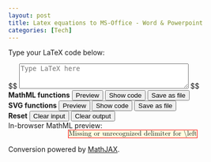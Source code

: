 ```yaml
---
layout: post
title: Latex equations to MS-Office - Word & Powerpoint
categories: [Tech]
---
```



<p>
    Type your LaTeX code below:
</p>
<div id="controls">
    <div id="input_area">
        <span class="delimiter">$$</span>
        <textarea id="latex_input" name="latex_input" rows="3" cols="40" placeholder="Type LaTeX here"></textarea>
        <span class="delimiter">$$</span>
    </div>
    <div id="buttons">
        <div class="button-column">
        <b>MathML functions</b>
        <button onclick="process_mathml(false);">Preview</button>
        <button onclick="process_mathml(true);">Show code</button>
        <button onclick="download_mathml();">Save as file</button>
        </div>
        <div class="button-column">
        <b>SVG functions</b>
        <button onclick="process_svg(false);">Preview</button>
        <button onclick="process_svg(true);">Show code</button>
        <button onclick="download_svg();">Save as file</button>
        </div>
        <div class="button-column">
        <b>Reset</b>
        <button onclick="clear_input();">Clear input</button>
        <button onclick="clear_output();">Clear output</button>
        </div>
    </div>
</div>
<div id="preview_container" style="visibility: visible; display: block;">
	In-browser <span class="output_format">MathML</span> preview:
    <br>
	<div id="preview_area">
        <math xmlns="http://www.w3.org/1998/Math/MathML" display="block">
            <merror data-mjx-error="Missing or unrecognized delimiter for \left">
                <mtext>Missing or unrecognized delimiter for \left</mtext>
            </merror>
        </math>
    </div>
        <p>
        Conversion powered by <a href="https://www.mathjax.org/" title="MathJAX">MathJAX</a>.
        </p>
	</div>
    <div id="source_container" style="visibility: collapse; display: none;">
        <span class="output_format">MathML</span> markup: <br>
        <textarea id="source_area" name="output" rows="20" cols="60"></textarea>
    </div>
	<script type="text/javascript">update_display_mode();</script>
</div>
<script>
//==============================================================================
//
//   (C) Copyright by Rafael M. Siejakowski, 2020-2021.
//
//   This file is licensed under the BSD 3-Clause License.
//   You may not use this file except in compliance with the license.
//   A copy of the license can be obtained from
//   https://opensource.org/licenses/BSD-3-Clause
//
//==============================================================================
// Global variable for the LaTeX converter
let display_mode = true;

function is_valid_DOM(element)
{
	if (!element)
	{
		console.error("Couldn't obtain a handle for the DOM element");
		return false;
	}
	else return true;
}

// Display the single or double dollars depending on the mode set
function update_display_mode()
{
	let inlineselector = document.getElementById('inlinemath');
	if (!is_valid_DOM(inlineselector))
		return;
	display_mode = !(inlineselector.checked);
	delimiters = document.getElementsByClassName('delimiter');
	for (i=0; i<delimiters.length; i++)
	{
		delimiters.item(i).innerHTML = (display_mode)? '$$' : '$';
	}
}

// Shows the in-browser preview
function preview(result, format_name)
{
	clear_output();
	let preview_area = document.getElementById('preview_area');
	if (!is_valid_DOM(preview_area))
		return;
	preview_area.innerHTML = result;
	let preview_container = document.getElementById('preview_container');
	if (!is_valid_DOM(preview_container))
		return;
	preview_container.style.visibility = 'visible';
	preview_container.style.display = 'block';
	// Put the correct word: 'MathML' or 'SVG' in the text.
	let outformat = document.getElementsByClassName('output_format');
	if (!is_valid_DOM(outformat))
		return;
	for (i=0; i<outformat.length; i++)
	{
		outformat.item(i).innerHTML = format_name;
	}
	preview_area.scrollIntoView();
}

// Displays the markup code
function show_code(result, format_name)
{
	let source_container = document.getElementById('source_container');
	if (!is_valid_DOM(source_container))
		return;
	source_container.style.visibility = 'visible';
	source_container.style.display = 'block';
	let source_area = document.getElementById('source_area');
	if (!is_valid_DOM(source_area))
		return;
	source_area.value = result;
	source_area.focus();
	source_area.select();
	source_area.scrollIntoView();
}

// Clears input
function clear_input()
{
	let input = document.getElementById('latex_input');
	if (!is_valid_DOM(input))
		return;
	input.value = '';
}

// Clears and hides output
function clear_output()
{
	let preview_container = document.getElementById('preview_container');
	if (!is_valid_DOM(preview_container))
		return;
	preview_container.style.visibility = 'collapse';
	preview_container.style.display = 'none';
	let preview_area = document.getElementById('preview_area');
	if (!is_valid_DOM(preview_area))
		return;
	preview_area.innerHTML = '';
	let source_container = document.getElementById('source_container');
	if (!is_valid_DOM(source_container))
		return;
	source_container.style.visibility = 'collapse';
	source_container.style.display = 'none';
	let source_area = document.getElementById('source_area');
	if (!is_valid_DOM(source_area))
		return;
	source_area.value = '';
}

// Main function for running the conversion to MathML
function process_mathml(show_src)
{
	let input = document.getElementById('latex_input')
	if (!is_valid_DOM(input))
		return;
	let latex = input.value;
	let output = window.MathJax.tex2mml(latex, {display: display_mode});
	preview(output, 'MathML');
	if (show_src)
	{
		show_code(output, 'MathML');
	}
}

// Main function for running the conversion to SVG
function process_svg(show_src)
{
	let input = document.getElementById('latex_input')
	if (!is_valid_DOM(input))
		return;
	let latex = input.value;
	let output = window.MathJax.tex2svg(latex, {display: display_mode}).innerHTML;
	preview(output, 'SVG');
	if (show_src)
	{
		show_code(output, 'SVG');
	}
}

function convert_to_mm(SVG_len)
{
	SVG_len.convertToSpecifiedUnits(SVG_len.SVG_LENGTHTYPE_MM);
	let dim = SVG_len.valueInSpecifiedUnits * 10.0; // Upscale 10 times
	SVG_len.newValueSpecifiedUnits(SVG_len.SVG_LENGTHTYPE_MM, dim);
}

function convert_to_absolute_units(svg_markup)
{
	let dummy = document.createElement("div");
	dummy.innerHTML = svg_markup;
	if (!dummy.hasChildNodes()) 
	{
		return svg_markup;
	}
	let SVG_root = dummy.firstChild;
	convert_to_mm(SVG_root.width.baseVal);
	convert_to_mm(SVG_root.height.baseVal);
	return dummy.innerHTML;
}

// Main function for downloading an SVG file
function download_svg()
{
	let input = document.getElementById('latex_input');
	if (!is_valid_DOM(input))
		return;
	let latex = input.value;
	let output_code = window.MathJax.tex2svg(latex, {display: display_mode}).innerHTML;
	const xml_prolog = '<?xml version="1.0" encoding="UTF-8" standalone="no"?>' + "\n";
	let encoded = window.btoa(xml_prolog + convert_to_absolute_units(output_code));
	let anchor = document.createElement("a");
	anchor.href = "data:image/svg+xml;base64," + encoded;
	anchor.download = "formula.svg";
	anchor.type = "image/svg+xml";
	anchor.title = "Download as SVG file";
	anchor.innerHTML = "Download as SVG file";
	anchor.click();
}

// Main function ofr downloading a MathML file
function download_mathml()
{
	let input = document.getElementById('latex_input')
	if (!is_valid_DOM(input))
		return;
	let latex = input.value;
	let output_code = window.MathJax.tex2mml(latex, {display: display_mode});
	let xml_prolog = '<?xml version="1.0" encoding="UTF-8" standalone="no"?>' + "\n";
	let encoded = window.btoa(xml_prolog + output_code);
	let anchor = document.createElement("a");
	anchor.href = "data:application/mathml+xml;base64," + encoded;
	anchor.download = "formula.xml";
	anchor.type = "application/mathml+xml";
	anchor.title = "Download as MathML file";
	anchor.innerHTML = "Download as MathML file";
	anchor.click();
}
</script>